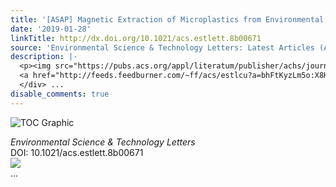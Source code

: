 ```yaml
---
title: '[ASAP] Magnetic Extraction of Microplastics from Environmental Samples'
date: '2019-01-28'
linkTitle: http://dx.doi.org/10.1021/acs.estlett.8b00671
source: 'Environmental Science & Technology Letters: Latest Articles (ACS Publications)'
description: |-
  <p><img src="https://pubs.acs.org/appl/literatum/publisher/achs/journals/content/estlcu/0/estlcu.ahead-of-print/acs.estlett.8b00671/20190128/images/medium/ez-2018-00671d_0004.gif" alt="TOC Graphic"/></p><div><cite>Environmental Science & Technology Letters</cite></div><div>DOI: 10.1021/acs.estlett.8b00671</div><div class="feedflare">
  <a href="http://feeds.feedburner.com/~ff/acs/estlcu?a=bhFtKyzLm5o:X8H0FfKw8iA:yIl2AUoC8zA"><img src="http://feeds.feedburner.com/~ff/acs/estlcu?d=yIl2AUoC8zA" border="0"></img></a>
  </div> ...
disable_comments: true
---
```

<p><img src="https://pubs.acs.org/appl/literatum/publisher/achs/journals/content/estlcu/0/estlcu.ahead-of-print/acs.estlett.8b00671/20190128/images/medium/ez-2018-00671d_0004.gif" alt="TOC Graphic"/></p><div><cite>Environmental Science & Technology Letters</cite></div><div>DOI: 10.1021/acs.estlett.8b00671</div><div class="feedflare">
<a href="http://feeds.feedburner.com/~ff/acs/estlcu?a=bhFtKyzLm5o:X8H0FfKw8iA:yIl2AUoC8zA"><img src="http://feeds.feedburner.com/~ff/acs/estlcu?d=yIl2AUoC8zA" border="0"></img></a>
</div> ...